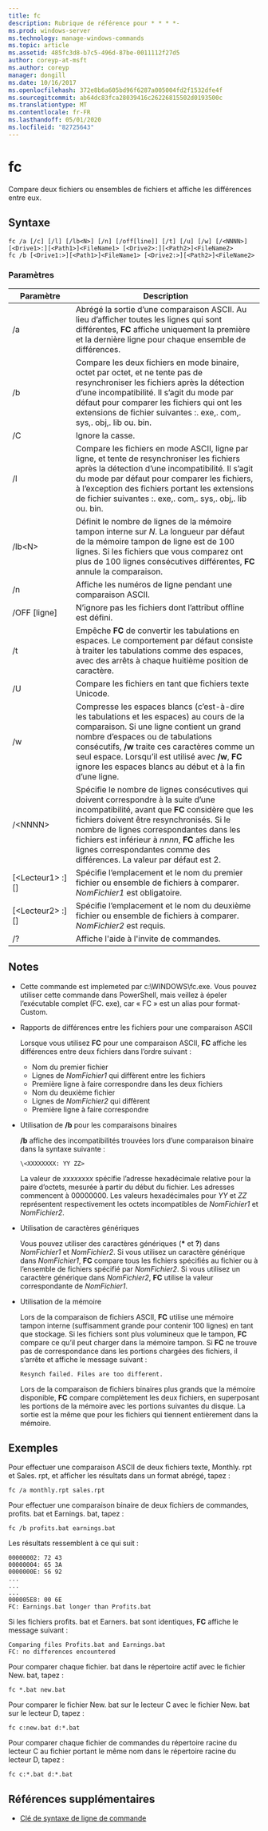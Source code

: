 ```yaml
---
title: fc
description: Rubrique de référence pour * * * *-
ms.prod: windows-server
ms.technology: manage-windows-commands
ms.topic: article
ms.assetid: 485fc3d8-b7c5-496d-87be-0011112f27d5
author: coreyp-at-msft
ms.author: coreyp
manager: dongill
ms.date: 10/16/2017
ms.openlocfilehash: 372e8b6a605bd96f6287a005004fd2f1532dfe4f
ms.sourcegitcommit: ab64dc83fca28039416c26226815502d0193500c
ms.translationtype: MT
ms.contentlocale: fr-FR
ms.lasthandoff: 05/01/2020
ms.locfileid: "82725643"
---
```

# <a name="fc"></a>fc



Compare deux fichiers ou ensembles de fichiers et affiche les différences entre eux.



## <a name="syntax"></a>Syntaxe

```
fc /a [/c] [/l] [/lb<N>] [/n] [/off[line]] [/t] [/u] [/w] [/<NNNN>] [<Drive1>:][<Path1>]<FileName1> [<Drive2>:][<Path2>]<FileName2>
fc /b [<Drive1:>][<Path1>]<FileName1> [<Drive2:>][<Path2>]<FileName2>
```

### <a name="parameters"></a>Paramètres

|            Paramètre             |                                                                                                                                     Description                                                                                                                                      |
|----------------------------------|--------------------------------------------------------------------------------------------------------------------------------------------------------------------------------------------------------------------------------------------------------------------------------------|
|                /a                |                                                 Abrégé la sortie d’une comparaison ASCII. Au lieu d’afficher toutes les lignes qui sont différentes, **FC** affiche uniquement la première et la dernière ligne pour chaque ensemble de différences.                                                  |
|                /b                |             Compare les deux fichiers en mode binaire, octet par octet, et ne tente pas de resynchroniser les fichiers après la détection d’une incompatibilité. Il s’agit du mode par défaut pour comparer les fichiers qui ont les extensions de fichier suivantes :. exe,. com,. sys,. obj,. lib ou. bin.              |
|                /C                |                                                                                                                               Ignore la casse.                                                                                                                               |
|                /l                |               Compare les fichiers en mode ASCII, ligne par ligne, et tente de resynchroniser les fichiers après la détection d’une incompatibilité. Il s’agit du mode par défaut pour comparer les fichiers, à l’exception des fichiers portant les extensions de fichier suivantes :. exe,. com,. sys,. obj,. lib ou. bin.                |
|             /lb\<N>              |                         Définit le nombre de lignes de la mémoire tampon interne sur *N*. La longueur par défaut de la mémoire tampon de ligne est de 100 lignes. Si les fichiers que vous comparez ont plus de 100 lignes consécutives différentes, **FC** annule la comparaison.                         |
|                /n                |                                                                                                                Affiche les numéros de ligne pendant une comparaison ASCII.                                                                                                                 |
|            /OFF [ligne]            |                                                                                                               N’ignore pas les fichiers dont l’attribut offline est défini.                                                                                                               |
|                /t                |                                                                    Empêche **FC** de convertir les tabulations en espaces. Le comportement par défaut consiste à traiter les tabulations comme des espaces, avec des arrêts à chaque huitième position de caractère.                                                                    |
|                /U                |                                                                                                                        Compare les fichiers en tant que fichiers texte Unicode.                                                                                                                         |
|                /w                |         Compresse les espaces blancs (c’est-à-dire les tabulations et les espaces) au cours de la comparaison. Si une ligne contient un grand nombre d’espaces ou de tabulations consécutifs, **/w** traite ces caractères comme un seul espace. Lorsqu’il est utilisé avec **/w**, **FC** ignore les espaces blancs au début et à la fin d’une ligne.         |
|             /\<NNNN>             | Spécifie le nombre de lignes consécutives qui doivent correspondre à la suite d’une incompatibilité, avant que **FC** considère que les fichiers doivent être resynchronisés. Si le nombre de lignes correspondantes dans les fichiers est inférieur à *nnnn*, **FC** affiche les lignes correspondantes comme des différences. La valeur par défaut est 2. |
| [\<Lecteur1> :] [<Path1>]<FileName1> |                                                                                        Spécifie l’emplacement et le nom du premier fichier ou ensemble de fichiers à comparer. *NomFichier1* est obligatoire.                                                                                        |
| [\<Lecteur2> :] [<Path2>]<FileName2> |                                                                                       Spécifie l’emplacement et le nom du deuxième fichier ou ensemble de fichiers à comparer. *NomFichier2* est requis.                                                                                        |
|                /?                |                                                                                                                         Affiche l'aide à l'invite de commandes.                                                                                                                         |

## <a name="remarks"></a>Notes 

-   Cette commande est implemeted par c:\WINDOWS\fc.exe. Vous pouvez utiliser cette commande dans PowerShell, mais veillez à épeler l’exécutable complet (FC. exe), car « FC » est un alias pour format-Custom.

-   Rapports de différences entre les fichiers pour une comparaison ASCII

    Lorsque vous utilisez **FC** pour une comparaison ASCII, **FC** affiche les différences entre deux fichiers dans l’ordre suivant :  
    -   Nom du premier fichier
    -   Lignes de *NomFichier1* qui diffèrent entre les fichiers
    -   Première ligne à faire correspondre dans les deux fichiers
    -   Nom du deuxième fichier
    -   Lignes de *NomFichier2* qui diffèrent
    -   Première ligne à faire correspondre
-   Utilisation de **/b** pour les comparaisons binaires

    **/b** affiche des incompatibilités trouvées lors d’une comparaison binaire dans la syntaxe suivante :

    `\<XXXXXXXX: YY ZZ>`

    La valeur de *xxxxxxxx* spécifie l’adresse hexadécimale relative pour la paire d’octets, mesurée à partir du début du fichier. Les adresses commencent à 00000000. Les valeurs hexadécimales pour *YY* et *ZZ* représentent respectivement les octets incompatibles de *NomFichier1* et *NomFichier2*.
-   Utilisation de caractères génériques

    Vous pouvez utiliser des caractères génériques (**&#42;** et **?**) dans *NomFichier1* et *NomFichier2*. Si vous utilisez un caractère générique dans *NomFichier1*, **FC** compare tous les fichiers spécifiés au fichier ou à l’ensemble de fichiers spécifié par *NomFichier2*. Si vous utilisez un caractère générique dans *NomFichier2*, **FC** utilise la valeur correspondante de *NomFichier1*.
-   Utilisation de la mémoire

    Lors de la comparaison de fichiers ASCII, **FC** utilise une mémoire tampon interne (suffisamment grande pour contenir 100 lignes) en tant que stockage. Si les fichiers sont plus volumineux que le tampon, **FC** compare ce qu’il peut charger dans la mémoire tampon. Si **FC** ne trouve pas de correspondance dans les portions chargées des fichiers, il s’arrête et affiche le message suivant :

    `Resynch failed. Files are too different.`

    Lors de la comparaison de fichiers binaires plus grands que la mémoire disponible, **FC** compare complètement les deux fichiers, en superposant les portions de la mémoire avec les portions suivantes du disque. La sortie est la même que pour les fichiers qui tiennent entièrement dans la mémoire.

## <a name="examples"></a>Exemples

Pour effectuer une comparaison ASCII de deux fichiers texte, Monthly. rpt et Sales. rpt, et afficher les résultats dans un format abrégé, tapez :
```
fc /a monthly.rpt sales.rpt 
```
Pour effectuer une comparaison binaire de deux fichiers de commandes, profits. bat et Earnings. bat, tapez :
```
fc /b profits.bat earnings.bat
```
Les résultats ressemblent à ce qui suit :
```
00000002: 72 43
00000004: 65 3A
0000000E: 56 92
...
...
...
000005E8: 00 6E
FC: Earnings.bat longer than Profits.bat
```
Si les fichiers profits. bat et Earners. bat sont identiques, **FC** affiche le message suivant :
```
Comparing files Profits.bat and Earnings.bat
FC: no differences encountered
```
Pour comparer chaque fichier. bat dans le répertoire actif avec le fichier New. bat, tapez :
```
fc *.bat new.bat
```
Pour comparer le fichier New. bat sur le lecteur C avec le fichier New. bat sur le lecteur D, tapez :
```
fc c:new.bat d:*.bat
```
Pour comparer chaque fichier de commandes du répertoire racine du lecteur C au fichier portant le même nom dans le répertoire racine du lecteur D, tapez :
```
fc c:*.bat d:*.bat
```

## <a name="additional-references"></a>Références supplémentaires

- [Clé de syntaxe de ligne de commande](command-line-syntax-key.md)
